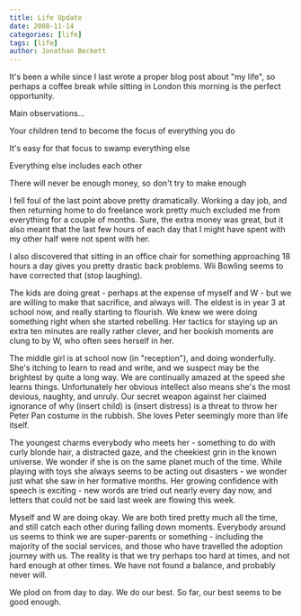 ```yaml
---
title: Life Update
date: 2008-11-14
categories: [life]
tags: [life]
author: Jonathan Beckett
---
```


It's been a while since I last wrote a proper blog post about "my life", so perhaps a coffee break while sitting in London this morning is the perfect opportunity.

Main observations...

Your children tend to become the focus of everything you do

It's easy for that focus to swamp everything else

Everything else includes each other

There will never be enough money, so don't try to make enough

I fell foul of the last point above pretty dramatically. Working a day job, and then returning home to do freelance work pretty much excluded me from everything for a couple of months. Sure, the extra money was great, but it also meant that the last few hours of each day that I might have spent with my other half were not spent with her.

I also discovered that sitting in an office chair for something approaching 18 hours a day gives you pretty drastic back problems. Wii Bowling seems to have corrected that (stop laughing).

The kids are doing great - perhaps at the expense of myself and W - but we are willing to make that sacrifice, and always will. The eldest is in year 3 at school now, and really starting to flourish. We knew we were doing something right when she started rebelling. Her tactics for staying up an extra ten minutes are really rather clever, and her bookish moments are clung to by W, who often sees herself in her.

The middle girl is at school now (in "reception"), and doing wonderfully. She's itching to learn to read and write, and we suspect may be the brightest by quite a long way. We are continually amazed at the speed she learns things. Unfortunately her obvious intellect also means she's the most devious, naughty, and unruly. Our secret weapon against her claimed ignorance of why (insert child) is (insert distress) is a threat to throw her Peter Pan costume in the rubbish. She loves Peter seemingly more than life itself.

The youngest charms everybody who meets her - something to do with curly blonde hair, a distracted gaze, and the cheekiest grin in the known universe. We wonder if she is on the same planet much of the time. While playing with toys she always seems to be acting out disasters - we wonder just what she saw in her formative months. Her growing confidence with speech is exciting - new words are tried out nearly every day now, and letters that could not be said last week are flowing this week.

Myself and W are doing okay. We are both tired pretty much all the time, and still catch each other during falling down moments. Everybody around us seems to think we are super-parents or something - including the majority of the social services, and those who have travelled the adoption journey with us. The reality is that we try perhaps too hard at times, and not hard enough at other times. We have not found a balance, and probably never will.

We plod on from day to day. We do our best. So far, our best seems to be good enough.
